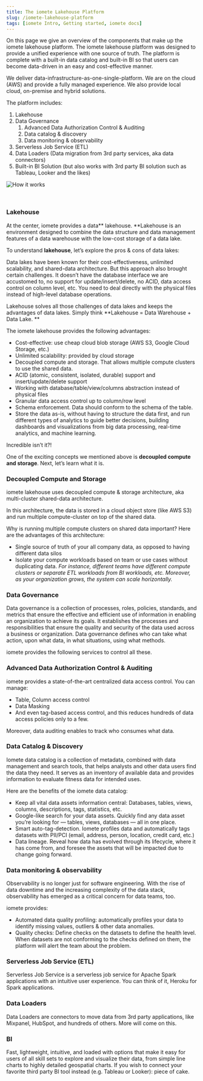 ```yaml
---
title: The iomete Lakehouse Platform
slug: /iomete-lakehouse-platform
tags: [iomete Intro, Getting started, iomete docs]
---
```


<!-- <head>
  <title>The iomete lakehouse platform</title>
  <meta
    name="description"
    content="The iomete lakehouse platform"
  />
</head> -->

On this page we give an overview of the components that make up the iomete lakehouse platform. The iomete lakehouse platform was designed to provide a unified experience with one source of truth. The platform is complete with a built-in data catalog and built-in BI so that users can become data-driven in an easy and cost-effective manner.

We deliver data-infrastructure-as-one-single-platform. We are on the cloud (AWS) and provide a fully managed experience. We also provide local cloud, on-premise and hybrid solutions.

The platform includes:

1. Lakehouse
2. Data Governance
   1. Advanced Data Authorization Control & Auditing
   2. Data catalog & discovery
   3. Data monitoring & observability
3. Serverless Job Service (ETL)
4. Data Loaders (Data migration from 3rd party services, aka data connectors)
5. Built-in BI Solution (but also works with 3rd party BI solution such as Tableau, Looker and the likes)


![How it works](/img/docs/how-it-works.png)

<br/>

### Lakehouse

At the center, iomete provides a data** lakehouse. **Lakehouse is an environment designed to combine the data structure and data management features of a data warehouse with the low-cost storage of a data lake.

To understand **lakehouse**, let’s explore the pros & cons of data lakes: 

Data lakes have been known for their cost-effectiveness, unlimited scalability, and shared-data architecture. But this approach also brought certain challenges. It doesn’t have the database interface we are accustomed to, no support for update/insert/delete, no ACID, data access control on column level, etc. You need to deal directly with the physical files instead of high-level database operations.

Lakehouse solves all those challenges of data lakes and keeps the advantages of data lakes. Simply think **Lakehouse = Data Warehouse + Data Lake. **

The iomete lakehouse provides the following advantages:

- Cost-effective: use cheap cloud blob storage (AWS S3, Google Cloud Storage, etc.)
- Unlimited scalability: provided by cloud storage
- Decoupled compute and storage. That allows multiple compute clusters to use the shared data. 
- ACID (atomic, consistent, isolated, durable) support and insert/update/delete support
- Working with database/table/view/columns abstraction instead of physical files
- Granular data access control up to column/row level
- Schema enforcement. Data should conform to the schema of the table.
- Store the data as-is, without having to structure the data first, and run different types of analytics to guide better decisions, building dashboards and visualizations from big data processing, real-time analytics, and machine learning. 

Incredible isn’t it?!

One of the exciting concepts we mentioned above is **decoupled compute and storage**. Next, let’s learn what it is.

### Decoupled Compute and Storage

iomete lakehouse uses decoupled compute & storage architecture, aka multi-cluster shared-data architecture.

In this architecture, the data is stored in a cloud object store (like AWS S3) and run multiple compute-cluster on top of the shared data. 

Why is running multiple compute clusters on shared data important? Here are the advantages of this architecture:

- Single source of truth of your all company data, as opposed to having different data silos
- Isolate your compute workloads based on team or use cases without duplicating data. _For instance, different teams have different compute clusters or separate ETL workloads from BI workloads, etc. Moreover, as your organization grows, the system can scale horizontally._

### Data Governance

Data governance is a collection of processes, roles, policies, standards, and metrics that ensure the effective and efficient use of information in enabling an organization to achieve its goals. It establishes the processes and responsibilities that ensure the quality and security of the data used across a business or organization. Data governance defines who can take what action, upon what data, in what situations, using what methods.

iomete provides the following services to control all these. 

### Advanced Data Authorization Control & Auditing

iomete provides a state-of-the-art centralized data access control. You can manage:

- Table, Column access control
- Data Masking
- And even tag-based access control, and this reduces hundreds of data access policies only to a few.

Moreover, data auditing enables to track who consumes what data.

### Data Catalog & Discovery

Iomete data catalog is a collection of metadata, combined with data management and search tools, that helps analysts and other data users find the data they need. It serves as an inventory of available data and provides information to evaluate fitness data for intended uses.

Here are the benefits of the iomete data catalog:

- Keep all vital data assets information central: Databases, tables, views, columns, descriptions, tags, statistics, etc.
- Google-like search for your data assets. Quickly find any data asset you’re looking for — tables, views, databases — all in one place.
- Smart auto-tag-detection. Iomete profiles data and automatically tags datasets with PII/PCI (email, address, person, location, credit card, etc.)
- Data lineage. Reveal how data has evolved through its lifecycle, where it has come from, and foresee the assets that will be impacted due to change going forward.

### Data monitoring & observability

Observability is no longer just for software engineering. With the rise of data downtime and the increasing complexity of the data stack, observability has emerged as a critical concern for data teams, too.

iomete provides:

- Automated data quality profiling: automatically profiles your data to identify missing values, outliers & other data anomalies. 
- Quality checks: Define checks on the datasets to define the health level. When datasets are not conforming to the checks defined on them, the platform will alert the team about the problem.

### Serverless Job Service (ETL)

Serverless Job Service is a serverless job service for Apache Spark applications with an intuitive user experience. You can think of it, Heroku for Spark applications.

### Data Loaders

Data Loaders are connectors to move data from 3rd party applications, like Mixpanel, HubSpot, and hundreds of others. More will come on this.

### BI

Fast, lightweight, intuitive, and loaded with options that make it easy for users of all skill sets to explore and visualize their data, from simple line charts to highly detailed geospatial charts. If you wish to connect your favorite third party BI tool instead (e.g. Tableau or Looker): piece of cake.